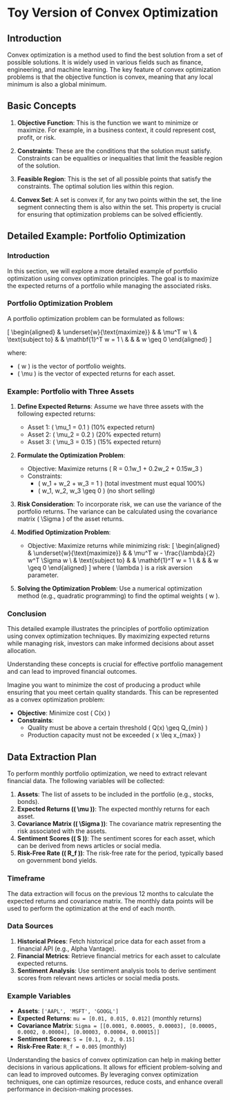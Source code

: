 # Toy Version of Convex Optimization

## Introduction

Convex optimization is a method used to find the best solution from a set of possible solutions. It is widely used in various fields such as finance, engineering, and machine learning. The key feature of convex optimization problems is that the objective function is convex, meaning that any local minimum is also a global minimum.

## Basic Concepts

1. **Objective Function**: This is the function we want to minimize or maximize. For example, in a business context, it could represent cost, profit, or risk.

2. **Constraints**: These are the conditions that the solution must satisfy. Constraints can be equalities or inequalities that limit the feasible region of the solution.

3. **Feasible Region**: This is the set of all possible points that satisfy the constraints. The optimal solution lies within this region.

4. **Convex Set**: A set is convex if, for any two points within the set, the line segment connecting them is also within the set. This property is crucial for ensuring that optimization problems can be solved efficiently.

## Detailed Example: Portfolio Optimization

### Introduction

In this section, we will explore a more detailed example of portfolio optimization using convex optimization principles. The goal is to maximize the expected returns of a portfolio while managing the associated risks.

### Portfolio Optimization Problem

A portfolio optimization problem can be formulated as follows:

\[
\begin{aligned}
& \underset{w}{\text{maximize}}
& & \mu^T w \\
& \text{subject to}
& & \mathbf{1}^T w = 1 \\
& & & w \geq 0
\end{aligned}
\]

where:
- \( w \) is the vector of portfolio weights.
- \( \mu \) is the vector of expected returns for each asset.

### Example: Portfolio with Three Assets

1. **Define Expected Returns**: Assume we have three assets with the following expected returns:
   - Asset 1: \( \mu_1 = 0.1 \) (10% expected return)
   - Asset 2: \( \mu_2 = 0.2 \) (20% expected return)
   - Asset 3: \( \mu_3 = 0.15 \) (15% expected return)

2. **Formulate the Optimization Problem**:
   - Objective: Maximize returns \( R = 0.1w_1 + 0.2w_2 + 0.15w_3 \)
   - Constraints:
     - \( w_1 + w_2 + w_3 = 1 \) (total investment must equal 100%)
     - \( w_1, w_2, w_3 \geq 0 \) (no short selling)

3. **Risk Consideration**: To incorporate risk, we can use the variance of the portfolio returns. The variance can be calculated using the covariance matrix \( \Sigma \) of the asset returns.

4. **Modified Optimization Problem**:
   - Objective: Maximize returns while minimizing risk:
   \[
   \begin{aligned}
   & \underset{w}{\text{maximize}}
   & & \mu^T w - \frac{\lambda}{2} w^T \Sigma w \\
   & \text{subject to}
   & & \mathbf{1}^T w = 1 \\
   & & & w \geq 0
   \end{aligned}
   \]
   where \( \lambda \) is a risk aversion parameter.

5. **Solving the Optimization Problem**: Use a numerical optimization method (e.g., quadratic programming) to find the optimal weights \( w \).

### Conclusion

This detailed example illustrates the principles of portfolio optimization using convex optimization techniques. By maximizing expected returns while managing risk, investors can make informed decisions about asset allocation.

Understanding these concepts is crucial for effective portfolio management and can lead to improved financial outcomes.

Imagine you want to minimize the cost of producing a product while ensuring that you meet certain quality standards. This can be represented as a convex optimization problem:

- **Objective**: Minimize cost \( C(x) \)
- **Constraints**: 
  - Quality must be above a certain threshold \( Q(x) \geq Q_{min} \)
  - Production capacity must not be exceeded \( x \leq x_{max} \)

## Data Extraction Plan

To perform monthly portfolio optimization, we need to extract relevant financial data. The following variables will be collected:

1. **Assets**: The list of assets to be included in the portfolio (e.g., stocks, bonds).
2. **Expected Returns (\( \mu \))**: The expected monthly returns for each asset.
3. **Covariance Matrix (\( \Sigma \))**: The covariance matrix representing the risk associated with the assets.
4. **Sentiment Scores (\( S \))**: The sentiment scores for each asset, which can be derived from news articles or social media.
5. **Risk-Free Rate (\( R_f \))**: The risk-free rate for the period, typically based on government bond yields.

### Timeframe

The data extraction will focus on the previous 12 months to calculate the expected returns and covariance matrix. The monthly data points will be used to perform the optimization at the end of each month.

### Data Sources

1. **Historical Prices**: Fetch historical price data for each asset from a financial API (e.g., Alpha Vantage).
2. **Financial Metrics**: Retrieve financial metrics for each asset to calculate expected returns.
3. **Sentiment Analysis**: Use sentiment analysis tools to derive sentiment scores from relevant news articles or social media posts.

### Example Variables

- **Assets**: `['AAPL', 'MSFT', 'GOOGL']`
- **Expected Returns**: `mu = [0.01, 0.015, 0.012]` (monthly returns)
- **Covariance Matrix**: `Sigma = [[0.0001, 0.00005, 0.00003], [0.00005, 0.0002, 0.00004], [0.00003, 0.00004, 0.00015]]`
- **Sentiment Scores**: `S = [0.1, 0.2, 0.15]`
- **Risk-Free Rate**: `R_f = 0.005` (monthly)

Understanding the basics of convex optimization can help in making better decisions in various applications. It allows for efficient problem-solving and can lead to improved outcomes. By leveraging convex optimization techniques, one can optimize resources, reduce costs, and enhance overall performance in decision-making processes.

